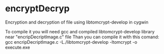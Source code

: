 # encryptDecryp
Encryption and decryption of file using libtomcrypt-develop in cygwin

To compile it you will need gcc and compiled libtomcrypt-develop library near "encripDecriptImage.c" file
Than you can compile it with this comand:
gcc encripDecriptImage.c -L./libtomcrypt-develop -ltomcrypt -o execute.exe
